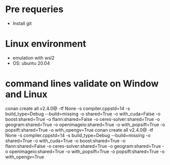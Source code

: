 # Pre requeries
- Install git

# Linux environment
- emulation with wsl2
- OS: ubuntu 20.04

# command lines validate on Window and Linux
conan create all v2.4.0@ -tf None -s compiler.cppstd=14 -s build_type=Debug --build=missing -o shared=True -o with_cuda=False -o boost:shared=True -o flann:shared=False -o ceres-solver:shared=True -o geogram:shared=True -o openimageio:shared=True -o with_popsift=True -o popsift:shared=True -o with_opengv=True
conan create all v2.4.0@ -tf None -s compiler.cppstd=14 -s build_type=Debug --build=missing -o shared=True -o with_cuda=True -o boost:shared=True -o flann:shared=False -o ceres-solver:shared=True -o geogram:shared=True -o openimageio:shared=True -o with_popsift=True -o popsift:shared=True -o with_opengv=True
